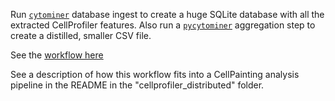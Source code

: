 Run [`cytominer`](https://github.com/cytomining/cytominer) database ingest to 
create a huge SQLite database with all the 
extracted CellProfiler features.  Also run a 
[`pycytominer`](https://github.com/cytomining/pycytominer) 
aggregation step to create a distilled, smaller CSV file.

See the [workflow here](https://portal.firecloud.org/#methods/bayer-pcl-cell-imaging/cytomining/11)

See a description of how this workflow fits into a CellPainting analysis pipeline 
in the README in the "cellprofiler_distributed" folder.
